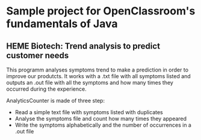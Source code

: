 # Sample project for OpenClassroom's fundamentals of Java

## HEME Biotech: Trend analysis to predict customer needs

This programm analyses symptoms trend to make a prediction in order to improve our produtcts.
It works with a .txt file with all symptoms listed and outputs an .out file with all the symptoms and how many times they occurred during the experience.

AnalyticsCounter is made of three step:
 - Read a simple text file with symptoms listed with duplicates
 - Analyse the symptoms file and count how many times they appeared
 - Write the symptoms alphabetically and the number of occurrences in a .out file
 
 